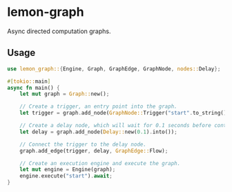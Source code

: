 # lemon-graph

<!-- cargo-rdme start -->

Async directed computation graphs.

## Usage

```rust
use lemon_graph::{Engine, Graph, GraphEdge, GraphNode, nodes::Delay};

#[tokio::main]
async fn main() {
    let mut graph = Graph::new();

    // Create a trigger, an entry point into the graph.
    let trigger = graph.add_node(GraphNode::Trigger("start".to_string()));

    // Create a delay node, which will wait for 0.1 seconds before continuing to the next node.
    let delay = graph.add_node(Delay::new(0.1).into());

    // Connect the trigger to the delay node.
    graph.add_edge(trigger, delay, GraphEdge::Flow);

    // Create an execution engine and execute the graph.
    let mut engine = Engine(graph);
    engine.execute("start").await;
}
```

<!-- cargo-rdme end -->
